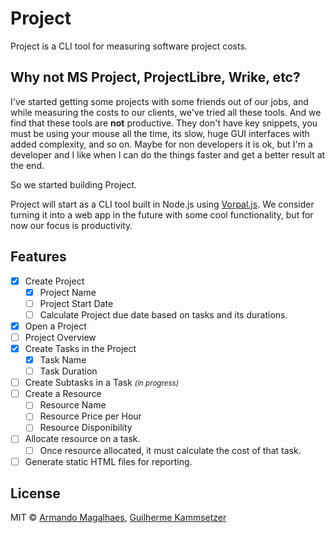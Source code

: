 # Project

Project is a CLI tool for measuring software project costs.

## Why not MS Project, ProjectLibre, Wrike, etc?

I've started getting some projects with some friends out of our jobs, and while measuring the costs to our clients, we've tried all these tools. And we find that these tools are **not** productive. They don't have key snippets, you must be using your mouse all the time, its slow, huge GUI interfaces with added complexity, and so on. Maybe for non developers it is ok, but I'm a developer and I like when I can do the things faster and get a better result at the end.

So we started building Project.

Project will start as a CLI tool built in Node.js using [Vorpal.js](http://vorpal.js.org/). We consider turning it into a web app in the future with some cool functionality, but for now our focus is productivity.

## Features

- [x] Create Project
  - [x] Project Name
  - [ ] Project Start Date
  - [ ] Calculate Project due date based on tasks and its durations.
- [x] Open a Project
- [ ] Project Overview
- [x] Create Tasks in the Project
  - [x] Task Name
  - [ ] Task Duration
- [ ] Create Subtasks in a Task <small>*(in progress)*</small>
- [ ] Create a Resource
  - [ ] Resource Name
  - [ ] Resource Price per Hour
  - [ ] Resource Disponibility
- [ ] Allocate resource on a task.
  - [ ] Once resource allocated, it must calculate the cost of that task.
- [ ] Generate static HTML files for reporting.

## License

MIT ©
[Armando Magalhaes](http://github.com/armand1m),
[Guilherme Kammsetzer](http://github.com/guilhermelimak)
